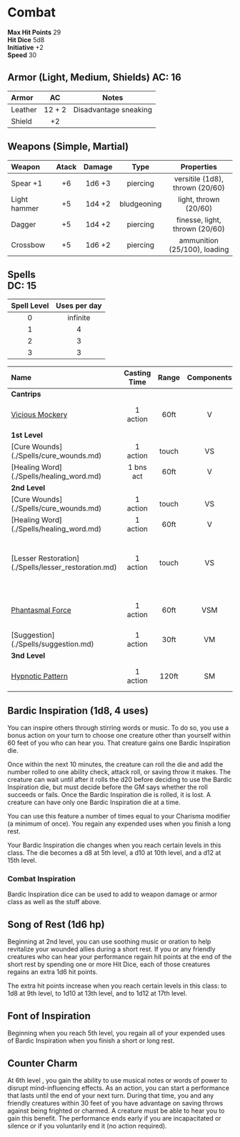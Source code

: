 Combat
======

__Max Hit Points__ 29  
__Hit Dice__ 5d8   
__Initiative__ +2   
__Speed__ 30   



Armor (Light, Medium, Shields) 
__AC:__ 16  
-----

| Armor   | AC | Notes |
| :-----  | :---: | :---: |
| Leather | 12 + 2 | Disadvantage sneaking |
| Shield | +2 | |

Weapons (Simple, Martial)
--------------
| Weapon      | Atack  | Damage  | Type        | Properties |
| :------     | :----: | :----:  | :---:       | :---: |
|Spear +1     | +6     | 1d6 +3  | piercing    | versitile (1d8), thrown (20/60) |
|Light hammer | +5     | 1d4 +2  | bludgeoning | light, thrown (20/60) |
|Dagger       | +5     | 1d4 +2  | piercing    | finesse, light, thrown (20/60) |
|Crossbow     | +5     | 1d6 +2  | piercing    |  ammunition (25/100), loading |


Spells  
__DC:__ 15
--------
| Spell Level | Uses per day |
| :---:       | :---:        |
| 0           | infinite     | 
| 1           | 4            |
| 2           | 3            |
| 3           | 3            | 


|Name | Casting Time | Range | Components | Duration | Damage |  Notes |
|:--- | :----------: | :---: | :--------: | :------: | :----: | ---- |
| __Cantrips__ |
|[Vicious Mockery](./Spells/vicious_mockery.md)| 1 action | 60ft | V | Instant | 2d4 psychic dmg | Wisdom Save |
| __1st Level__ |
|[Cure Wounds] (./Spells/cure_wounds.md)                 | 1 action  | touch | VS | Instant | - | 1d8 +4 hp |
|[Healing Word] (./Spells/healing_word.md)               | 1 bns act | 60ft | V | Instant | - | 1d4 +4 hp |
| __2nd Level__ |
|[Cure Wounds] (./Spells/cure_wounds.md)                 | 1 action  | touch | VS | Instant | - | 2d8 +4 hp |
|[Healing Word] (./Spells/healing_word.md)               | 1 action  | 60ft | V | Instant | - | 2d4 +4 hp |
|[Lesser Restoration] (./Spells/lesser_restoration.md)   | 1 action  | touch | VS | Instant | - | curse disease or blindness, deafness, paralysis, poisoned |
|[Phantasmal Force](./Spells/phantasmal_force.md)| 1 action | 60ft| VSM | concentration, 1min| 1d6 | Must use action to investigate (Int save) |
|[Suggestion] (./Spells/suggestion.md)                 | 1 action | 30ft | VM | up to 8hrs | - | Jedi Mind Trick |
| __3nd Level__ |
|[Hypnotic Pattern](./Spells/hypnotic_pattern.md)        | 1 action | 120ft | SM | concentration, 1min | - | Wisdom Save, incapacitated |


Bardic Inspiration (1d8, 4 uses)
------------------
You can inspire others through stirring words or music. To do so, you use a bonus action on your turn to choose one creature other than yourself within 60 feet of you who can hear you. That creature gains one Bardic Inspiration die.

Once within the next 10 minutes, the creature can roll the die and add the number rolled to one ability check, attack roll, or saving throw it makes. The creature can wait until after it rolls the d20 before deciding to use the Bardic Inspiration die, but must decide before the GM says whether the roll succeeds or fails. Once the Bardic Inspiration die is rolled, it is lost. A creature can have only one Bardic Inspiration die at a time.

You can use this feature a number of times equal to your Charisma modifier (a minimum of once). You regain any expended uses when you finish a long rest.

Your Bardic Inspiration die changes when you reach certain levels in this class. The die becomes a d8 at 5th level, a d10 at 10th level, and a d12 at 15th level.

### Combat Inspiration
Bardic Inspiration dice can be used to add to weapon damage or armor class as well as the stuff above. 


Song of Rest (1d6 hp)
-------------
Beginning at 2nd level, you can use soothing music or oration to help revitalize your wounded allies during a short rest. If you or any friendly creatures who can hear your performance regain hit points at the end of the short rest by spending one or more Hit Dice, each of those creatures regains an extra 1d6 hit points.

The extra hit points increase when you reach certain levels in this class: to 1d8 at 9th level, to 1d10 at 13th level, and to 1d12 at 17th level.


Font of Inspiration
--------------------
Beginning when you reach 5th level, you regain all of your expended uses of Bardic Inspiration when you finish a short or long rest.


Counter Charm
---------------
At 6th level , you gain the ability to use musical notes or words of power to disrupt mind-influencing effects. As an action, you can start a performance that lasts until the end of your next turn. During that time, you and any friendly creatures within 30 feet of you have advantage on saving throws against being frighted or charmed. A creature must be able to hear you to gain this benefit. The performance ends early if you are incapacitated or silence or if you voluntarily end it (no action required).
